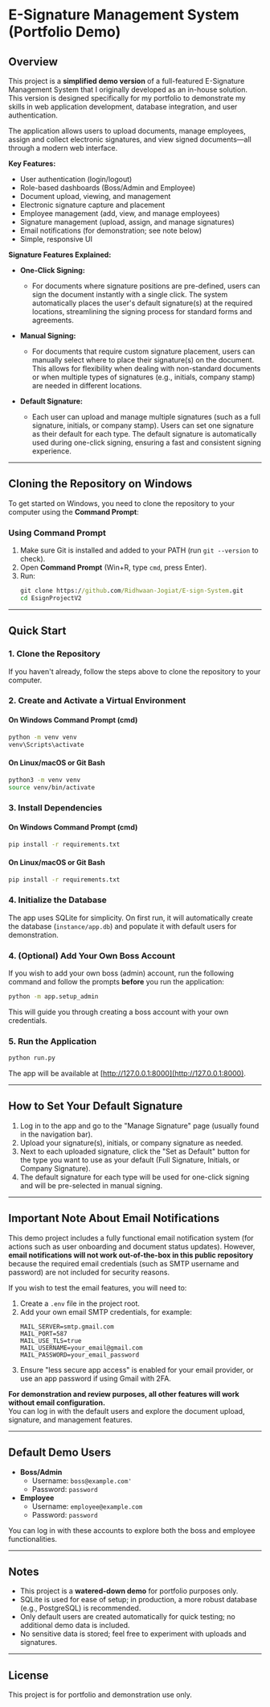 # E-Signature Management System (Portfolio Demo)

## Overview

This project is a **simplified demo version** of a full-featured E-Signature Management System that I originally developed as an in-house solution. This version is designed specifically for my portfolio to demonstrate my skills in web application development, database integration, and user authentication.

The application allows users to upload documents, manage employees, assign and collect electronic signatures, and view signed documents—all through a modern web interface.

**Key Features:**
- User authentication (login/logout)
- Role-based dashboards (Boss/Admin and Employee)
- Document upload, viewing, and management
- Electronic signature capture and placement
- Employee management (add, view, and manage employees)
- Signature management (upload, assign, and manage signatures)
- Email notifications (for demonstration; see note below)
- Simple, responsive UI

**Signature Features Explained:**

- **One-Click Signing:**
  - For documents where signature positions are pre-defined, users can sign the document instantly with a single click. The system automatically places the user's default signature(s) at the required locations, streamlining the signing process for standard forms and agreements.

- **Manual Signing:**
  - For documents that require custom signature placement, users can manually select where to place their signature(s) on the document. This allows for flexibility when dealing with non-standard documents or when multiple types of signatures (e.g., initials, company stamp) are needed in different locations.

- **Default Signature:**
  - Each user can upload and manage multiple signatures (such as a full signature, initials, or company stamp). Users can set one signature as their default for each type. The default signature is automatically used during one-click signing, ensuring a fast and consistent signing experience.

---

## Cloning the Repository on Windows

To get started on Windows, you need to clone the repository to your computer using the **Command Prompt**:

### Using Command Prompt
1. Make sure Git is installed and added to your PATH (run `git --version` to check).
2. Open **Command Prompt** (Win+R, type `cmd`, press Enter).
3. Run:
   ```cmd
   git clone https://github.com/Ridhwaan-Jogiat/E-sign-System.git
   cd EsignProjectV2
   ```

---

## Quick Start

### 1. Clone the Repository

If you haven't already, follow the steps above to clone the repository to your computer.

### 2. Create and Activate a Virtual Environment

#### On Windows Command Prompt (cmd)
```cmd
python -m venv venv
venv\Scripts\activate
```

#### On Linux/macOS or Git Bash
```bash
python3 -m venv venv
source venv/bin/activate
```

### 3. Install Dependencies

#### On Windows Command Prompt (cmd)
```cmd
pip install -r requirements.txt
```

#### On Linux/macOS or Git Bash
```bash
pip install -r requirements.txt
```

### 4. Initialize the Database

The app uses SQLite for simplicity. On first run, it will automatically create the database (`instance/app.db`) and populate it with default users for demonstration.

### 4. (Optional) Add Your Own Boss Account

If you wish to add your own boss (admin) account, run the following command and follow the prompts **before** you run the application:

```cmd
python -m app.setup_admin
```

This will guide you through creating a boss account with your own credentials.

### 5. Run the Application

```bash
python run.py
```

The app will be available at [http://127.0.0.1:8000](http://127.0.0.1:8000).

---

## How to Set Your Default Signature

1. Log in to the app and go to the "Manage Signature" page (usually found in the navigation bar).
2. Upload your signature(s), initials, or company signature as needed.
3. Next to each uploaded signature, click the "Set as Default" button for the type you want to use as your default (Full Signature, Initials, or Company Signature).
4. The default signature for each type will be used for one-click signing and will be pre-selected in manual signing.

---

## Important Note About Email Notifications

This demo project includes a fully functional email notification system (for actions such as user onboarding and document status updates). However, **email notifications will not work out-of-the-box in this public repository** because the required email credentials (such as SMTP username and password) are not included for security reasons.

If you wish to test the email features, you will need to:
1. Create a `.env` file in the project root.
2. Add your own email SMTP credentials, for example:
    ```
    MAIL_SERVER=smtp.gmail.com
    MAIL_PORT=587
    MAIL_USE_TLS=true
    MAIL_USERNAME=your_email@gmail.com
    MAIL_PASSWORD=your_email_password
    ```
3. Ensure "less secure app access" is enabled for your email provider, or use an app password if using Gmail with 2FA.

**For demonstration and review purposes, all other features will work without email configuration.**  
You can log in with the default users and explore the document upload, signature, and management features.

---

## Default Demo Users

- **Boss/Admin**
   - Username: `boss@example.com'`
   - Password: `password`
- **Employee**
   - Username: `employee@example.com`
   - Password: `password`

You can log in with these accounts to explore both the boss and employee functionalities.

---

## Notes

- This project is a **watered-down demo** for portfolio purposes only.
- SQLite is used for ease of setup; in production, a more robust database (e.g., PostgreSQL) is recommended.
- Only default users are created automatically for quick testing; no additional demo data is included.
- No sensitive data is stored; feel free to experiment with uploads and signatures.

---

## License

This project is for portfolio and demonstration use only. 